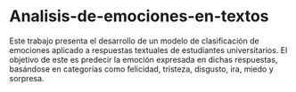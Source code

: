 # Analisis-de-emociones-en-textos
Este trabajo presenta el desarrollo de un modelo de clasificación de emociones aplicado a respuestas textuales de estudiantes universitarios. El objetivo de este es predecir la emoción expresada en dichas respuestas, basándose en categorías como felicidad, tristeza, disgusto, ira, miedo y sorpresa. 
